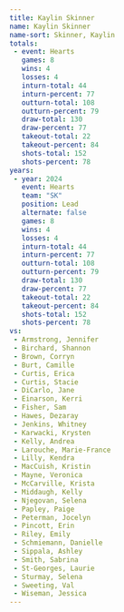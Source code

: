 ```yaml
---
title: Kaylin Skinner
name: Kaylin Skinner
name-sort: Skinner, Kaylin
totals:
 - event: Hearts
   games: 8
   wins: 4
   losses: 4
   inturn-total: 44
   inturn-percent: 77
   outturn-total: 108
   outturn-percent: 79
   draw-total: 130
   draw-percent: 77
   takeout-total: 22
   takeout-percent: 84
   shots-total: 152
   shots-percent: 78
years:
 - year: 2024
   event: Hearts
   team: "SK"
   position: Lead
   alternate: false
   games: 8
   wins: 4
   losses: 4
   inturn-total: 44
   inturn-percent: 77
   outturn-total: 108
   outturn-percent: 79
   draw-total: 130
   draw-percent: 77
   takeout-total: 22
   takeout-percent: 84
   shots-total: 152
   shots-percent: 78
vs:
 - Armstrong, Jennifer
 - Birchard, Shannon
 - Brown, Corryn
 - Burt, Camille
 - Curtis, Erica
 - Curtis, Stacie
 - DiCarlo, Jane
 - Einarson, Kerri
 - Fisher, Sam
 - Hawes, Dezaray
 - Jenkins, Whitney
 - Karwacki, Krysten
 - Kelly, Andrea
 - Larouche, Marie-France
 - Lilly, Kendra
 - MacCuish, Kristin
 - Mayne, Veronica
 - McCarville, Krista
 - Middaugh, Kelly
 - Njegovan, Selena
 - Papley, Paige
 - Peterman, Jocelyn
 - Pincott, Erin
 - Riley, Emily
 - Schmiemann, Danielle
 - Sippala, Ashley
 - Smith, Sabrina
 - St-Georges, Laurie
 - Sturmay, Selena
 - Sweeting, Val
 - Wiseman, Jessica
---
```

